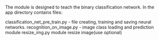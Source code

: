 The module is designed to teach the binary classification network. 
In the app directory contains files:

  classification_net_pre_train.py - file creating, training and saving neural networks.
  recognition_on_image.py - image class loading and prediction module
  resize_img.py module resize image(use optional)

